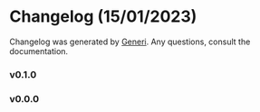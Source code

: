 # Changelog (15/01/2023)

Changelog was generated by [Generi](https://github.com/betterwrite/generi). Any questions, consult the documentation.

### v0.1.0


### v0.0.0

